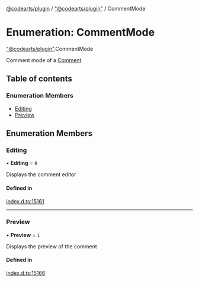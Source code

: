 [@codearts/plugin](../README.md) / ["@codearts/plugin"](../modules/_codearts_plugin_.md) / CommentMode

# Enumeration: CommentMode

["@codearts/plugin"](../modules/_codearts_plugin_.md).CommentMode

Comment mode of a [Comment](../interfaces/codearts_plugin_.Comment.md)

## Table of contents

### Enumeration Members

- [Editing](codearts_plugin_.CommentMode.md#editing)
- [Preview](codearts_plugin_.CommentMode.md#preview)

## Enumeration Members

### Editing

• **Editing** = ``0``

Displays the comment editor

#### Defined in

[index.d.ts:15161](https://github.com/huaweicloud/cloudide-plugin-api/blob/4d28848/index.d.ts#L15161)

___

### Preview

• **Preview** = ``1``

Displays the preview of the comment

#### Defined in

[index.d.ts:15166](https://github.com/huaweicloud/cloudide-plugin-api/blob/4d28848/index.d.ts#L15166)
